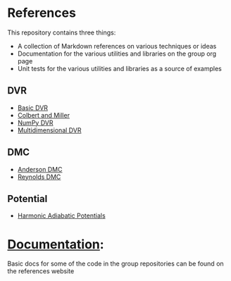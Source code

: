 # References

This repository contains three things:
  - A collection of Markdown references on various techniques or ideas
  - Documentation for the various utilities and libraries on the group org page
  - Unit tests for the various utilities and libraries as a source of examples

## DVR
  - [Basic DVR](Implementing%20DVR/Basic%20DVR.md)
  - [Colbert and Miller](Implementing%20DVR/Colbert%20and%20Miller.md)
  - [NumPy DVR](Implementing%20DVR/DVRWithNumpy.md)
  - [Multidimensional DVR](Implementing%20DVR/MultidimensionalDVR.md)

## DMC
  - [Anderson DMC](Implementing%20DMC/AndersonDMC.md)
  - [Reynolds DMC](Implementing%20DMC/ReynoldsDMC.md)

## Potential
  - [Harmonic Adiabatic Potentials](Adiabatic%20Potentials/Harmonic%20Adiabatic%20Potentials.md)


# [Documentation](docs):

  Basic docs for some of the code in the group repositories can be found on the references website
